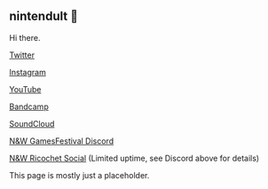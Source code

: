 ## nintendult 🎀

Hi there.

[Twitter](https://twitter.com/nintendult)

[Instagram](https://www.instagram.com/nintendult)

[YouTube](https://www.youtube.com/nintendult)


[Bandcamp](https://nintendult.bandcamp.com/)

[SoundCloud](https://soundcloud.com/nintendult)

[N&W GamesFestival Discord](https://discord.gg/MVKSUNpqw2)

[N&W Ricochet Social](steam://connect/35.245.6.170:27015) (Limited uptime, see Discord above for details)

This page is mostly just a placeholder.
